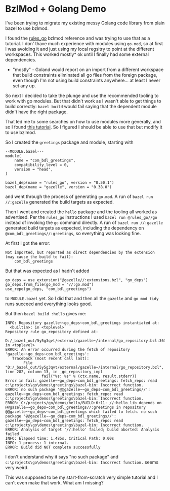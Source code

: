 # BzlMod + Golang Demo

I've been trying to migrate my existing messy Golang code library from plain bazel to use bzlmod.

I found the [rules_go](https://github.com/bazelbuild/rules_go/blob/master/docs/go/core/bzlmod.md) bzlmod reference and was trying to use that as a tutorial. I don' thave much experience with modules using `go.mod`, so at first I was avoiding it and just using my local regsitry to point at the different workspaces.  This worked mostly\* ok until I finally had some external dependencies.

* "mostly" - Goland would report on an import from a different workspace that build constraints eliminated all go files from the foreign package, even though I'm not using build constraints anywhere... at least I never set any up.

So next I decided to take the plunge and use the recommended tooling to work with go modules. But that didn't work as I wasn't able to get things to build correctly: `bazel build` would fail saying that the dependent module didn't have the right package.

That led me to some searches on how to use modules more generally, and so I found [this tutorial](https://go.dev/doc/tutorial/create-module). So I figured I should be able to use that but modify it to use bzlmod.

So I created the `greetings` package and module, starting with
```
--MODULE.bazel---
module(
    name = "com_bdl_greetings",
    compatibility_level = 0,
    version = "head",
)

bazel_dep(name = "rules_go", version = "0.50.1")
bazel_dep(name = "gazelle", version = "0.38.0")
```

and went through the process of generating `go.mod`.
A run of `bazel run //:gazelle` generated the build targets as expected.

Then I went and created the `hello` package and the tooling all worked as advertised. Per the `rules_go` instructions I used `bazel run @rules_go//go` instead of invoking the `go` command directly.
A run of `bazel run //:gazelle` generated build targets as expected, including the dependency on `@com_bdl_greetings//:greetings`, so everything was looking fine.

At first I got the error:
```
Not imported, but reported as direct dependencies by the extension (may cause the build to fail):
    com_bdl_greetings
```

But that was expected as I hadn't added
```
go_deps = use_extension("@gazelle//:extensions.bzl", "go_deps")
go_deps.from_file(go_mod = "//:go.mod")
use_repo(go_deps, "com_bdl_greetings")
```

to `MODULE.bazel` yet. So I did that and then all the `gazelle` and `go mod tidy` runs succeed and everything looks good.

But then `bazel build :hello` gives me:

```
INFO: Repository gazelle~~go_deps~com_bdl_greetings instantiated at:
  <builtin>: in <toplevel>
Repository rule go_repository defined at:
  D:/_bazel_out/5y5g3qvt/external/gazelle~/internal/go_repository.bzl:363:32: in <toplevel>
ERROR: An error occurred during the fetch of repository 'gazelle~~go_deps~com_bdl_greetings':                                                                                                             
   Traceback (most recent call last):                                                                                                                                                                     
        File "D:/_bazel_out/5y5g3qvt/external/gazelle~/internal/go_repository.bzl", line 282, column 13, in _go_repository_impl                                                                           
                fail("%s: %s" % (ctx.name, result.stderr))
Error in fail: gazelle~~go_deps~com_bdl_greetings: fetch_repo: read c:\projects\go\demos\greetings\bazel-bin: Incorrect function.
ERROR: no such package '@@gazelle~~go_deps~com_bdl_greetings//': gazelle~~go_deps~com_bdl_greetings: fetch_repo: read c:\projects\go\demos\greetings\bazel-bin: Incorrect function.
ERROR: C:/projects/go/demos/hello/BUILD:6:11: //:hello_lib depends on @@gazelle~~go_deps~com_bdl_greetings//:greetings in repository @@gazelle~~go_deps~com_bdl_greetings which failed to fetch. no such package '@@gazelle~~go_deps~com_bdl_greetings//': gazelle~~go_deps~com_bdl_greetings: fetch_repo: read c:\projects\go\demos\greetings\bazel-bin: Incorrect function.                                       
ERROR: Analysis of target '//:hello' failed; build aborted: Analysis failed                                                                                                                               
INFO: Elapsed time: 1.485s, Critical Path: 0.00s
INFO: 1 process: 1 internal.                                                                                                                                                                              
ERROR: Build did NOT complete successfully 
```

I don't understand why it says "no such package" and `c:\projects\go\demos\greetings\bazel-bin: Incorrect function.` seems very weird.

This was supposed to be my start-from-scratch very simple tutorial and I can't even make that work.
What am I missing?
